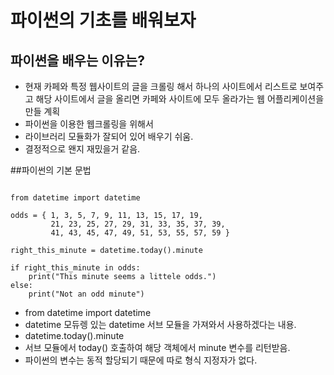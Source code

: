 # 파이썬의 기초를 배워보자
## 파이썬을 배우는 이유는?
  - 현재 카페와 특정 웹사이트의 글을 크롤링 해서 하나의 사이트에서 리스트로 보여주고 해당 사이트에서 글을 올리면 카페와 사이트에 모두 올라가는 웹 어플리케이션을 만들 계획
  - 파이썬을 이용한 웹크롤링을 위해서
  - 라이브러리 모듈화가 잘되어 있어 배우기 쉬움.
  - 결정적으로 왠지 재밌을거 같음.
  
##파이썬의 기본 문법
<pre><code>
from datetime import datetime

odds = { 1, 3, 5, 7, 9, 11, 13, 15, 17, 19,
         21, 23, 25, 27, 29, 31, 33, 35, 37, 39,
         41, 43, 45, 47, 49, 51, 53, 55, 57, 59 }

right_this_minute = datetime.today().minute

if right_this_minute in odds:
    print("This minute seems a littele odds.")
else:
    print("Not an odd minute")
</code></pre>

 - from datetime import datetime
 - datetime 모듀렝 있는 datetime 서브 모듈을 가져와서 사용하겠다는 내용.
 - datetime.today().minute
 - 서브 모듈에서 today() 호출하여 해당 객체에서 minute 변수를 리턴받음.
 - 파이썬의 변수는 동적 할당되기 때문에 따로 형식 지정자가 없다.
